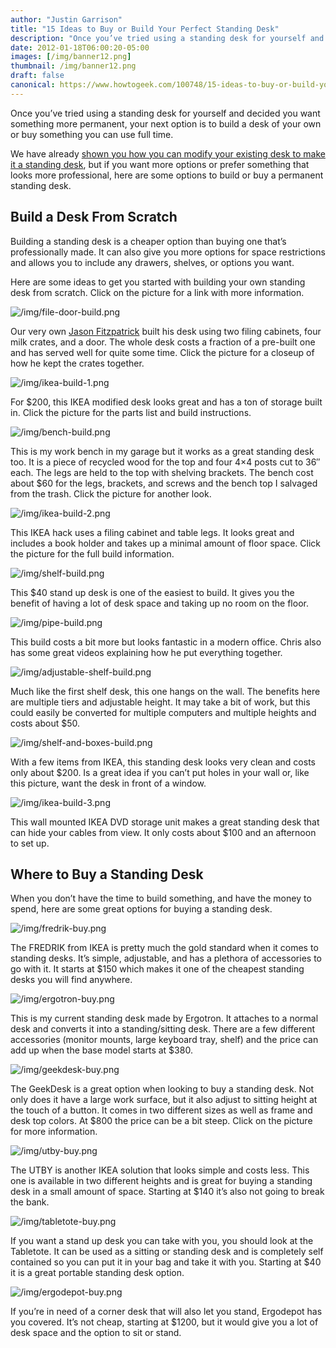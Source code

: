 ```yaml
---
author: "Justin Garrison"
title: "15 Ideas to Buy or Build Your Perfect Standing Desk"
description: "Once you’ve tried using a standing desk for yourself and decided you want something"
date: 2012-01-18T06:00:20-05:00
images: [/img/banner12.png]
thumbnail: /img/banner12.png
draft: false
canonical: https://www.howtogeek.com/100748/15-ideas-to-buy-or-build-your-perfect-standing-desk/
---
```


Once you’ve tried using a standing desk for yourself and decided you want something more permanent, your next option is to build a desk of your own or buy something you can use full time.

We have already [shown you how you can modify your existing desk to make it a standing desk](https://www.howtogeek.com/99961/how-to-modify-your-existing-desk-to-make-it-a-standing-desk/), but if you want more options or prefer something that looks more professional, here are some options to build or buy a permanent standing desk.

## Build a Desk From Scratch

Building a standing desk is a cheaper option than buying one that’s professionally made. It can also give you more options for space restrictions and allows you to include any drawers, shelves, or options you want.

Here are some ideas to get you started with building your own standing desk from scratch. Click on the picture for a link with more information.

![/img/file-door-build.png](/img/file-door-build.png)

Our very own [Jason Fitzpatrick](https://www.howtogeek.com/author/jasonfitzpatrick/) built his desk using two filing cabinets, four milk crates, and a door. The whole desk costs a fraction of a pre-built one and has served well for quite some time. Click the picture for a closeup of how he kept the crates together.

![/img/ikea-build-1.png](/img/ikea-build-1.png)

For $200, this IKEA modified desk looks great and has a ton of storage built in. Click the picture for the parts list and build instructions.

![/img/bench-build.png](/img/bench-build.png)

This is my work bench in my garage but it works as a great standing desk too. It is a piece of recycled wood for the top and four 4×4 posts cut to 36″ each. The legs are held to the top with shelving brackets. The bench cost about $60 for the legs, brackets, and screws and the bench top I salvaged from the trash. Click the picture for another look.

![/img/ikea-build-2.png](/img/ikea-build-2.png)

This IKEA hack uses a filing cabinet and table legs. It looks great and includes a book holder and takes up a minimal amount of floor space. Click the picture for the full build information.

![/img/shelf-build.png](/img/shelf-build.png)

This $40 stand up desk is one of the easiest to build. It gives you the benefit of having a lot of desk space and taking up no room on the floor.

![/img/pipe-build.png](/img/pipe-build.png)

This build costs a bit more but looks fantastic in a modern office. Chris also has some great videos explaining how he put everything together.

![/img/adjustable-shelf-build.png](/img/adjustable-shelf-build.png)

Much like the first shelf desk, this one hangs on the wall. The benefits here are multiple tiers and adjustable height. It may take a bit of work, but this could easily be converted for multiple computers and multiple heights and costs about $50.

![/img/shelf-and-boxes-build.png](/img/shelf-and-boxes-build.png)

With a few items from IKEA, this standing desk looks very clean and costs only about $200. Is a great idea if you can’t put holes in your wall or, like this picture, want the desk in front of a window.

![/img/ikea-build-3.png](/img/ikea-build-3.png)

This wall mounted IKEA DVD storage unit makes a great standing desk that can hide your cables from view. It only costs about $100 and an afternoon to set up.

## Where to Buy a Standing Desk

When you don’t have the time to build something, and have the money to spend, here are some great options for buying a standing desk.

![/img/fredrik-buy.png](/img/fredrik-buy.png)

The FREDRIK from IKEA is pretty much the gold standard when it comes to standing desks. It’s simple, adjustable, and has a plethora of accessories to go with it. It starts at $150 which makes it one of the cheapest standing desks you will find anywhere.

![/img/ergotron-buy.png](/img/ergotron-buy.png)

This is my current standing desk made by Ergotron. It attaches to a normal desk and converts it into a standing/sitting desk. There are a few different accessories (monitor mounts, large keyboard tray, shelf) and the price can add up when the base model starts at $380.

![/img/geekdesk-buy.png](/img/geekdesk-buy.png)

The GeekDesk is a great option when looking to buy a standing desk. Not only does it have a large work surface, but it also adjust to sitting height at the touch of a button. It comes in two different sizes as well as frame and desk top colors. At $800 the price can be a bit steep. Click on the picture for more information.

![/img/utby-buy.png](/img/utby-buy.png)

The UTBY is another IKEA solution that looks simple and costs less. This one is available in two different heights and is great for buying a standing desk in a small amount of space. Starting at $140 it’s also not going to break the bank.

![/img/tabletote-buy.png](/img/tabletote-buy.png)

If you want a stand up desk you can take with you, you should look at the Tabletote. It can be used as a sitting or standing desk and is completely self contained so you can put it in your bag and take it with you. Starting at $40 it is a great portable standing desk option.

![/img/ergodepot-buy.png](/img/ergodepot-buy.png)

If you’re in need of a corner desk that will also let you stand, Ergodepot has you covered. It’s not cheap, starting at $1200, but it would give you a lot of desk space and the option to sit or stand.
